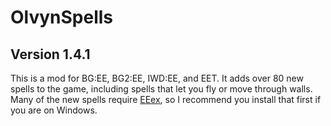 # OlvynSpells
## Version 1.4.1

This is a mod for BG:EE, BG2:EE, IWD:EE, and EET. It adds over 80 new spells to the game, including spells that let you fly or move through walls. Many of the new spells require <a href='https://github.com/Bubb13/EEex'>EEex</a>, so I recommend you install that first if you are on Windows.